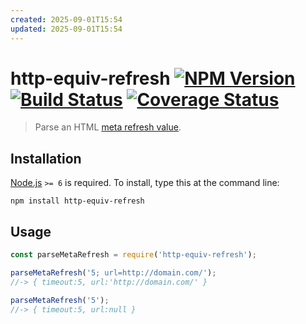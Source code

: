 ```yaml
---
created: 2025-09-01T15:54
updated: 2025-09-01T15:54
---
```

# http-equiv-refresh [![NPM Version][npm-image]][npm-url] [![Build Status][travis-image]][travis-url] [![Coverage Status][coveralls-image]][coveralls-url]

> Parse an HTML [meta refresh value](https://mdn.io/HTML/Element/meta#attr-http-equiv).


## Installation

[Node.js](http://nodejs.org) `>= 6` is required. To install, type this at the command line:
```shell
npm install http-equiv-refresh
```


## Usage
```js
const parseMetaRefresh = require('http-equiv-refresh');

parseMetaRefresh('5; url=http://domain.com/');
//-> { timeout:5, url:'http://domain.com/' }

parseMetaRefresh('5');
//-> { timeout:5, url:null }
```


[npm-image]: https://img.shields.io/npm/v/http-equiv-refresh.svg
[npm-url]: https://npmjs.com/package/http-equiv-refresh
[travis-image]: https://img.shields.io/travis/stevenvachon/http-equiv-refresh.svg
[travis-url]: https://travis-ci.org/stevenvachon/http-equiv-refresh
[coveralls-image]: https://img.shields.io/coveralls/stevenvachon/http-equiv-refresh.svg
[coveralls-url]: https://coveralls.io/github/stevenvachon/http-equiv-refresh
